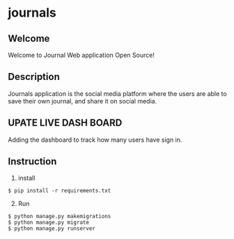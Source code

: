 # journals
  

  
## Welcome

Welcome to Journal Web application Open Source!


## Description

  Journals application is the social media platform where the users are able to save their own journal, and share it on social media.

## UPATE LIVE DASH BOARD
  Adding the dashboard to track how many users have sign in.

## Instruction
  1. install
  
    $ pip install -r requirements.txt
  
  2. Run
  
    $ python manage.py makemigrations
    $ python manage.py migrate
    $ python manage.py runserver
